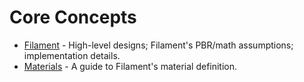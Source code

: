 # Core Concepts


- [Filament](main/filament.md) - High-level designs; Filament's PBR/math assumptions; implementation details.
- [Materials](main/materials.md) - A guide to Filament's material definition.

